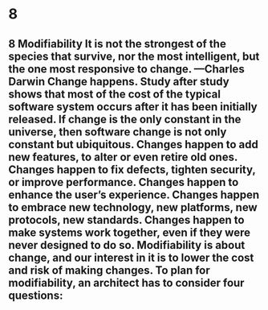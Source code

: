 # 8

## 8 Modifiability It is not the strongest of the species that survive, nor the most intelligent, but the one most responsive to change. —Charles Darwin Change happens. Study after study shows that most of the cost of the typical software system occurs after it has been initially released. If change is the only constant in the universe, then software change is not only constant but ubiquitous. Changes happen to add new features, to alter or even retire old ones. Changes happen to fix defects, tighten security, or improve performance. Changes happen to enhance the user’s experience. Changes happen to embrace new technology, new platforms, new protocols, new standards. Changes happen to make systems work together, even if they were never designed to do so. Modifiability is about change, and our interest in it is to lower the cost and risk of making changes. To plan for modifiability, an architect has to consider four questions: